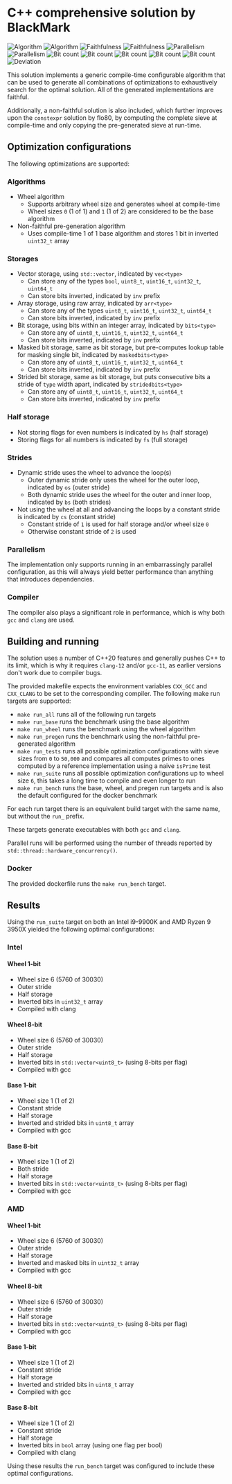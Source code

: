 # C++ comprehensive solution by BlackMark

![Algorithm](https://img.shields.io/badge/Algorithm-base-green)
![Algorithm](https://img.shields.io/badge/Algorithm-wheel-yellowgreen)
![Faithfulness](https://img.shields.io/badge/Faithful-yes-green)
![Faithfulness](https://img.shields.io/badge/Faithful-no-yellowgreen)
![Parallelism](https://img.shields.io/badge/Parallel-yes-green)
![Parallelism](https://img.shields.io/badge/Parallel-no-green)
![Bit count](https://img.shields.io/badge/Bits-1-green)
![Bit count](https://img.shields.io/badge/Bits-8-yellowgreen)
![Bit count](https://img.shields.io/badge/Bits-16-yellowgreen)
![Bit count](https://img.shields.io/badge/Bits-32-yellowgreen)
![Bit count](https://img.shields.io/badge/Bits-64-yellowgreen)
![Deviation](https://img.shields.io/badge/Deviation-compile%20time-blue)

This solution implements a generic compile-time configurable algorithm that can be used to generate all combinations of optimizations to exhaustively search for the optimal solution. All of the generated implementations are faithful. 

Additionally, a non-faithful solution is also included, which further improves upon the `constexpr` solution by flo80, by computing the complete sieve at compile-time and only copying the pre-generated sieve at run-time.

## Optimization configurations

The following optimizations are supported:

### Algorithms

- Wheel algorithm
    - Supports arbitrary wheel size and generates wheel at compile-time
    - Wheel sizes `0` (1 of 1) and `1` (1 of 2) are considered to be the base algorithm
- Non-faithful pre-generation algorithm
    - Uses compile-time 1 of 1 base algorithm and stores 1 bit in inverted `uint32_t` array

### Storages

- Vector storage, using `std::vector`, indicated by `vec<type>`
    - Can store any of the types `bool`, `uint8_t`, `uint16_t`, `uint32_t`, `uint64_t`
    - Can store bits inverted, indicated by `inv` prefix
- Array storage, using raw array, indicated by `arr<type>`
    - Can store any of the types `uint8_t`, `uint16_t`, `uint32_t`, `uint64_t`
    - Can store bits inverted, indicated by `inv` prefix
- Bit storage, using bits within an integer array, indicated by `bits<type>`
    - Can store any of `uint8_t`, `uint16_t`, `uint32_t`, `uint64_t`
    - Can store bits inverted, indicated by `inv` prefix
- Masked bit storage, same as bit storage, but pre-computes lookup table for masking single bit, indicated by `maskedbits<type>`
    - Can store any of `uint8_t`, `uint16_t`, `uint32_t`, `uint64_t`
    - Can store bits inverted, indicated by `inv` prefix
- Strided bit storage, same as bit storage, but puts consecutive bits a stride of `type` width apart, indicated by `stridedbits<type>`
    - Can store any of `uint8_t`, `uint16_t`, `uint32_t`, `uint64_t`
    - Can store bits inverted, indicated by `inv` prefix

### Half storage

- Not storing flags for even numbers is indicated by `hs` (half storage)
- Storing flags for all numbers is indicated by `fs` (full storage)

### Strides

- Dynamic stride uses the wheel to advance the loop(s)
    - Outer dynamic stride only uses the wheel for the outer loop, indicated by `os` (outer stride)
    - Both dynamic stride uses the wheel for the outer and inner loop, indicated by `bs` (both strides)
- Not using the wheel at all and advancing the loops by a constant stride is indicated by `cs` (constant stride)
    - Constant stride of `1` is used for half storage and/or wheel size `0`
    - Otherwise constant stride of `2` is used

### Parallelism

The implementation only supports running in an embarrassingly parallel configuration, as this will always yield better performance than anything that introduces dependencies.

### Compiler

The compiler also plays a significant role in performance, which is why both `gcc` and `clang` are used.

## Building and running

The solution uses a number of C++20 features and generally pushes C++ to its limit, which is why it requires `clang-12` and/or `gcc-11`, as earlier versions don't work due to compiler bugs. 

The provided makefile expects the environment variables `CXX_GCC` and `CXX_CLANG` to be set to the corresponding compiler. The following make run targets are supported:

- `make run_all` runs all of the following run targets
- `make run_base` runs the benchmark using the base algorithm
- `make run_wheel` runs the benchmark using the wheel algorithm
- `make run_pregen` runs the benchmark using the non-faithful pre-generated algorithm
- `make run_tests` runs all possible optimization configurations with sieve sizes from `0` to `50,000` and compares all computes primes to ones computed by a reference implementation using a naive `isPrime` test
- `make run_suite` runs all possible optimization configurations up to wheel size `6`, this takes a long time to compile and even longer to run
- `make run_bench` runs the base, wheel, and pregen run targets and is also the default configured for the docker benchmark

For each run target there is an equivalent build target with the same name, but without the `run_` prefix. 

These targets generate executables with both `gcc` and `clang`. 

Parallel runs will be performed using the number of threads reported by `std::thread::hardware_concurrency()`.

### Docker

The provided dockerfile runs the `make run_bench` target.

## Results

Using the `run_suite` target on both an Intel i9-9900K and AMD Ryzen 9 3950X yielded the following optimal configurations:

### Intel

#### Wheel 1-bit

- Wheel size 6 (5760 of 30030)
- Outer stride
- Half storage
- Inverted bits in `uint32_t` array
- Compiled with clang

#### Wheel 8-bit

- Wheel size 6 (5760 of 30030)
- Outer stride
- Half storage
- Inverted bits in `std::vector<uint8_t>` (using 8-bits per flag)
- Compiled with gcc

#### Base 1-bit

- Wheel size 1 (1 of 2)
- Constant stride
- Half storage
- Inverted and strided bits in `uint8_t` array
- Compiled with gcc

#### Base 8-bit

- Wheel size 1 (1 of 2)
- Both stride
- Half storage
- Inverted bits in `std::vector<uint8_t>` (using 8-bits per flag)
- Compiled with gcc

### AMD

#### Wheel 1-bit

- Wheel size 6 (5760 of 30030)
- Outer stride
- Half storage
- Inverted and masked bits in `uint32_t` array
- Compiled with gcc

#### Wheel 8-bit

- Wheel size 6 (5760 of 30030)
- Outer stride
- Half storage
- Inverted bits in `std::vector<uint8_t>` (using 8-bits per flag)
- Compiled with gcc

#### Base 1-bit

- Wheel size 1 (1 of 2)
- Constant stride
- Half storage
- Inverted and strided bits in `uint8_t` array
- Compiled with gcc

#### Base 8-bit

- Wheel size 1 (1 of 2)
- Constant stride
- Half storage
- Inverted bits in `bool` array (using one flag per bool)
- Compiled with clang

Using these results the `run_bench` target was configured to include these optimal configurations.
